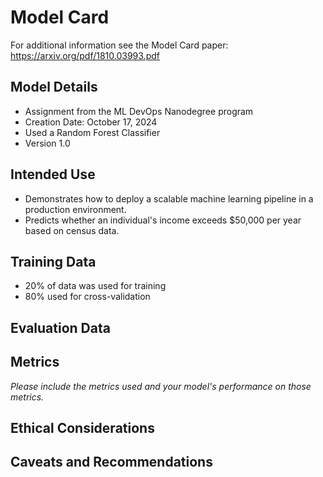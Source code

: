 # Model Card

For additional information see the Model Card paper: https://arxiv.org/pdf/1810.03993.pdf

## Model Details
- Assignment from the ML DevOps Nanodegree program
- Creation Date: October 17, 2024
- Used a Random Forest Classifier
- Version 1.0
 
## Intended Use
- Demonstrates how to deploy a scalable machine learning pipeline in a production environment.
- Predicts whether an individual's income exceeds $50,000 per year based on census data.

## Training Data
- 20% of data was used for training
- 80% used for cross-validation

## Evaluation Data


## Metrics
_Please include the metrics used and your model's performance on those metrics._

## Ethical Considerations

## Caveats and Recommendations
